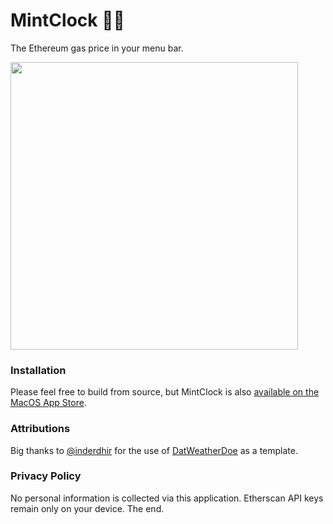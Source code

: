 # MintClock 🌿⏰

The Ethereum gas price in your menu bar.

<img src="https://i.imgur.com/cL7YTj5.png" width="460" />

### Installation

Please feel free to build from source, but MintClock is also [available on the MacOS App Store](https://apps.apple.com/es/app/mintclock/id1559406292?l=en&mt=12).

### Attributions

Big thanks to [@inderdhir](https://github.com/inderdhir) for the use of [DatWeatherDoe](https://github.com/inderdhir/DatWeatherDoe) as a template.

### Privacy Policy

No personal information is collected via this application. Etherscan API keys remain only on your device. The end.
